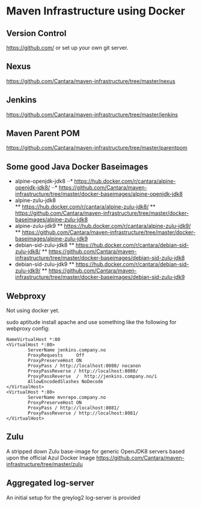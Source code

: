 # Maven Infrastructure using Docker

## Version Control 

https://github.com/ or set up your own git server. 


## Nexus 
https://github.com/Cantara/maven-infrastructure/tree/master/nexus


## Jenkins 
https://github.com/Cantara/maven-infrastructure/tree/master/jenkins


## Maven Parent POM
https://github.com/Cantara/maven-infrastructure/tree/master/parentpom

## Some good Java Docker Baseimages

* alpine-openjdk-jdk8 
⋅⋅* https://hub.docker.com/r/cantara/alpine-openjdk-jdk8/
⋅⋅* https://github.com/Cantara/maven-infrastructure/tree/master/docker-baseimages/alpine-openjdk-jdk8
* alpine-zulu-jdk8  
** https://hub.docker.com/r/cantara/alpine-zulu-jdk8/
** https://github.com/Cantara/maven-infrastructure/tree/master/docker-baseimages/alpine-zulu-jdk8
* alpine-zulu-jdk9 
** https://hub.docker.com/r/cantara/alpine-zulu-jdk9/
** https://github.com/Cantara/maven-infrastructure/tree/master/docker-baseimages/alpine-zulu-jdk9
* debian-sid-zulu-jdk8 
** https://hub.docker.com/r/cantara/debian-sid-zulu-jdk8/
** https://github.com/Cantara/maven-infrastructure/tree/master/docker-baseimages/debian-sid-zulu-jdk8
* debian-sid-zulu-jdk9 
** https://hub.docker.com/r/cantara/debian-sid-zulu-jdk9/
** https://github.com/Cantara/maven-infrastructure/tree/master/docker-baseimages/debian-sid-zulu-jdk9


## Webproxy 

Not using docker yet. 

sudo aptitude install apache and use something like the following for webproxy config: 

```
NameVirtualHost *:80
<VirtualHost *:80>
        ServerName jenkins.company.no
        ProxyRequests     Off
        ProxyPreserveHost ON
        ProxyPass / http://localhost:8080/ nocanon
        ProxyPassReverse / http://localhost:8080/
        ProxyPassReverse  /  http://jenkins.company.no/i
        AllowEncodedSlashes NoDecode
</VirtualHost>
<VirtualHost *:80>
        ServerName mvnrepo.company.no
        ProxyPreserveHost ON
        ProxyPass / http://localhost:8081/
        ProxyPassReverse / http://localhost:8081/
</VirtualHost>
```

## Zulu
A stripped down Zulu base-image for generic OpenJDK8 servers based upon the official Azul Docker Image
https://github.com/Cantara/maven-infrastructure/tree/master/zulu

## Aggregated log-server
An initial setup for the greylog2 log-server is provided 

